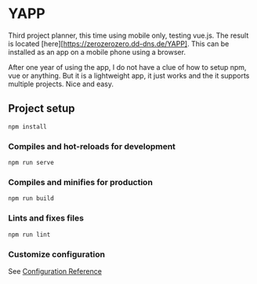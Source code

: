 # YAPP

Third project planner, this time using mobile only, testing vue.js. The result is located [here][https://zerozerozero.dd-dns.de/YAPP]. This can be installed as an app on a mobile phone using a browser.

After one year of using the app, I do not have a clue of how to setup npm, vue or anything. But it is a lightweight app, it just works and the it supports multiple projects. Nice and easy.

## Project setup
```
npm install
```

### Compiles and hot-reloads for development
```
npm run serve
```

### Compiles and minifies for production
```
npm run build
```

### Lints and fixes files
```
npm run lint
```

### Customize configuration
See [Configuration Reference](https://cli.vuejs.org/config/)
